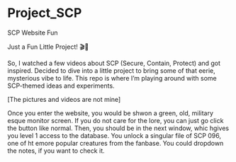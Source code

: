 # Project_SCP
SCP Website Fun

Just a Fun Little Project! 🎬👾

So, I watched a few videos about SCP (Secure, Contain, Protect) and got inspired. Decided to dive into a little project to bring some of that eerie, mysterious vibe to life. This repo is where I’m playing around with some SCP-themed ideas and experiments.

[The pictures and videos are not mine]


Once you enter the website, you would be shwon a green, old, military esque monitor screen. If you do not care for the lore, you can just go click the button like normal. Then, you should be in the next window, whic hgives you level 1 access to the database. You unlock a singular file of SCP 096, one of ht emore popular creatures from the fanbase. You could dropdown the notes, if you want to check it.
